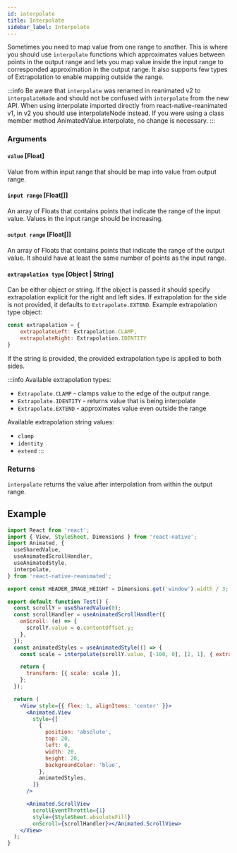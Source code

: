 ```yaml
---
id: interpolate
title: Interpolate
sidebar_label: Interpolate
---
```


Sometimes you need to map value from one range to another. This is where you should use `interpolate` functions which approximates values between points in the output range and lets you map value inside the input range to corresponded approximation in the output range. It also supports few types of Extrapolation to enable mapping outside the range.

:::info
Be aware that `interpolate` was renamed in reanimated v2 to `interpolateNode` and should not be confused with `interpolate` from the new API. When using interpolate imported directly from react-native-reanimated v1, in v2 you should use interpolateNode instead. If you were using a class member method AnimatedValue.interpolate, no change is necessary.
:::

### Arguments

#### `value` [Float]

Value from within input range that should be map into value from output range.

#### `input range` [Float[]]

An array of Floats that contains points that indicate the range of the input value. Values in the input range should be increasing.

#### `output range` [Float[]]

An array of Floats that contains points that indicate the range of the output value. It should have at least the same number of points as the input range.

#### `extrapolation type` [Object | String]

Can be either object or string. If the object is passed it should specify extrapolation explicit for the right and left sides. If extrapolation for the side is not provided, it defaults to `Extrapolate.EXTEND`. Example extrapolation type object:

```js
const extrapolation = {
    extrapolateLeft: Extrapolation.CLAMP,
    extrapolateRight: Extrapolation.IDENTITY
}
```

If the string is provided, the provided extrapolation type is applied to both sides.

:::info
Available extrapolation types:
* `Extrapolate.CLAMP` - clamps value to the edge of the output range.
* `Extrapolate.IDENTITY` - returns value that is being interpolate
* `Extrapolate.EXTEND` - approximates value even outside the range

Available extrapolation string values:
* `clamp`
* `identity`
* `extend`
:::

### Returns

`interpolate` returns the value after interpolation from within the output range.

## Example

```jsx
import React from 'react';
import { View, StyleSheet, Dimensions } from 'react-native';
import Animated, {
  useSharedValue,
  useAnimatedScrollHandler,
  useAnimatedStyle,
  interpolate,
} from 'react-native-reanimated';

export const HEADER_IMAGE_HEIGHT = Dimensions.get('window').width / 3;

export default function Test() {
  const scrollY = useSharedValue(0);
  const scrollHandler = useAnimatedScrollHandler({
    onScroll: (e) => {
      scrollY.value = e.contentOffset.y;
    },
  });
  const animatedStyles = useAnimatedStyle(() => {
    const scale = interpolate(scrollY.value, [-100, 0], [2, 1], { extrapolateRight: Extrapolate.CLAMP });

    return {
      transform: [{ scale: scale }],
    };
  });

  return (
    <View style={{ flex: 1, alignItems: 'center' }}>
      <Animated.View
        style={[
          {
            position: 'absolute',
            top: 20,
            left: 0,
            width: 20,
            height: 20,
            backgroundColor: 'blue',
          },
          animatedStyles,
        ]}
      />

      <Animated.ScrollView
        scrollEventThrottle={1}
        style={StyleSheet.absoluteFill}
        onScroll={scrollHandler}></Animated.ScrollView>
    </View>
  );
}
```